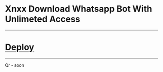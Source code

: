 # Xnxx Download Whatsapp Bot With Unlimeted Access

***
# [Deploy](https://dashboard.heroku.com/new?button-url=https://github.com/ravindu01manoj/xnxx-dl-wabot&template=https://github.com/ravindu01manoj/xnxx-dl-wabot)

***

Qr - soon
